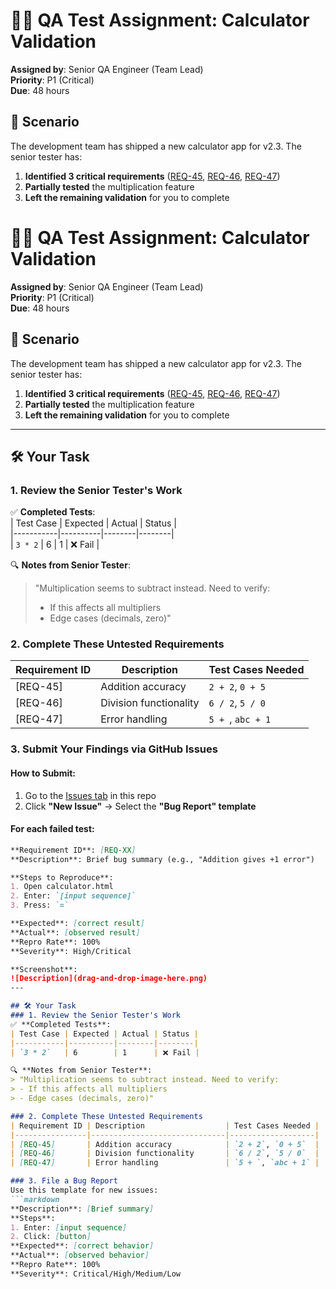 # 🕵️‍♂️ QA Test Assignment: Calculator Validation  
**Assigned by**: Senior QA Engineer (Team Lead)  
**Priority**: P1 (Critical)  
**Due**: 48 hours  

## 📜 Scenario  
The development team has shipped a new calculator app for v2.3. The senior tester has:  
1. **Identified 3 critical requirements** ([REQ-45](), [REQ-46](), [REQ-47]())  
2. **Partially tested** the multiplication feature  
3. **Left the remaining validation** for you to complete  
# 🕵️‍♂️ QA Test Assignment: Calculator Validation  
**Assigned by**: Senior QA Engineer (Team Lead)  
**Priority**: P1 (Critical)  
**Due**: 48 hours  

## 📜 Scenario  
The development team has shipped a new calculator app for v2.3. The senior tester has:  
1. **Identified 3 critical requirements** ([REQ-45](#), [REQ-46](#), [REQ-47](#))  
2. **Partially tested** the multiplication feature  
3. **Left the remaining validation** for you to complete  

---

## 🛠 Your Task  

### 1. Review the Senior Tester's Work  
✅ **Completed Tests**:  
| Test Case | Expected | Actual | Status |  
|-----------|----------|--------|--------|  
| `3 * 2`   | 6        | 1      | ❌ Fail |  

🔍 **Notes from Senior Tester**:  
> "Multiplication seems to subtract instead. Need to verify:  
> - If this affects all multipliers  
> - Edge cases (decimals, zero)"  

### 2. Complete These Untested Requirements  
| Requirement ID | Description                  | Test Cases Needed |  
|----------------|------------------------------|-------------------|  
| [REQ-45]       | Addition accuracy            | `2 + 2`, `0 + 5`  |  
| [REQ-46]       | Division functionality       | `6 / 2`, `5 / 0`  |  
| [REQ-47]       | Error handling               | `5 + `, `abc + 1` |  

### 3. Submit Your Findings via GitHub Issues  

#### How to Submit:  
1. Go to the [Issues tab](https://github.com/PLP-Database-DEPT/swt-01/issues) in this repo  
2. Click **"New Issue"** → Select the **"Bug Report" template**  

#### For each failed test:  
```markdown
**Requirement ID**: [REQ-XX]  
**Description**: Brief bug summary (e.g., "Addition gives +1 error")  

**Steps to Reproduce**:  
1. Open calculator.html  
2. Enter: `[input sequence]`  
3. Press: `=`  

**Expected**: [correct result]  
**Actual**: [observed result]  
**Repro Rate**: 100%  
**Severity**: High/Critical  

**Screenshot**:  
![Description](drag-and-drop-image-here.png)
---

## 🛠 Your Task  
### 1. Review the Senior Tester's Work  
✅ **Completed Tests**:  
| Test Case | Expected | Actual | Status |  
|-----------|----------|--------|--------|  
| `3 * 2`   | 6        | 1      | ❌ Fail |  

🔍 **Notes from Senior Tester**:  
> "Multiplication seems to subtract instead. Need to verify:  
> - If this affects all multipliers  
> - Edge cases (decimals, zero)"  

### 2. Complete These Untested Requirements  
| Requirement ID | Description                  | Test Cases Needed |  
|----------------|------------------------------|-------------------|  
| [REQ-45]       | Addition accuracy            | `2 + 2`, `0 + 5`  |  
| [REQ-46]       | Division functionality       | `6 / 2`, `5 / 0`  |  
| [REQ-47]       | Error handling               | `5 + `, `abc + 1` |  

### 3. File a Bug Report  
Use this template for new issues:  
```markdown
**Description**: [Brief summary]  
**Steps**:  
1. Enter: [input sequence]  
2. Click: [button]  
**Expected**: [correct behavior]  
**Actual**: [observed behavior]  
**Repro Rate**: 100%  
**Severity**: Critical/High/Medium/Low  

